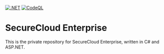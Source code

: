 [![.NET](https://github.com/matteodev8/SecureCloudEnterprise/actions/workflows/ubuntu-dotnet.yml/badge.svg)](https://github.com/matteodev8/SecureCloudEnterprise/actions/workflows/ubuntu-dotnet.yml)
[![CodeQL](https://github.com/matteodev8/SecureCloudEnterprise/actions/workflows/codeql.yml/badge.svg)](https://github.com/matteodev8/SecureCloudEnterprise/actions/workflows/codeql.yml)

# SecureCloud Enterprise
This is the private repository for SecureCloud Enterprise, written in C# and ASP.NET.
